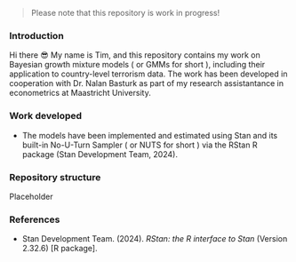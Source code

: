 > Please note that this repository is work in progress!
### Introduction
Hi there :sunglasses: My name is Tim, and this repository contains my work on Bayesian growth mixture models ( or GMMs for short ), including their application to country-level terrorism data. The work has been developed in cooperation with Dr. Nalan Basturk as part of my research assistantance in econometrics at Maastricht University.

### Work developed
* The models have been implemented and estimated using Stan and its built-in No-U-Turn Sampler ( or NUTS for short ) via the RStan R package (Stan Development Team, 2024).

### Repository structure
Placeholder

### References
* Stan Development Team. (2024). *RStan: the R interface to Stan* (Version 2.32.6) [R package].


